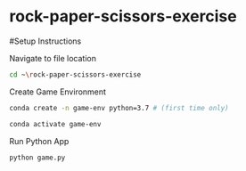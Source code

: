 # rock-paper-scissors-exercise


#Setup Instructions


Navigate to file location
 ```sh
 cd ~\rock-paper-scissors-exercise
 ```

Create Game Environment
 ```sh
 conda create -n game-env python=3.7 # (first time only)
 
conda activate game-env
```

Run Python App
```sh
python game.py
```